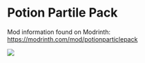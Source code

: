 # Potion Partile Pack
Mod information found on Modrinth: https://modrinth.com/mod/potionparticlepack  

<a href="http://bloom.amymialee.xyz"><img src="https://i.imgur.com/h4556XW.gif"></a>
